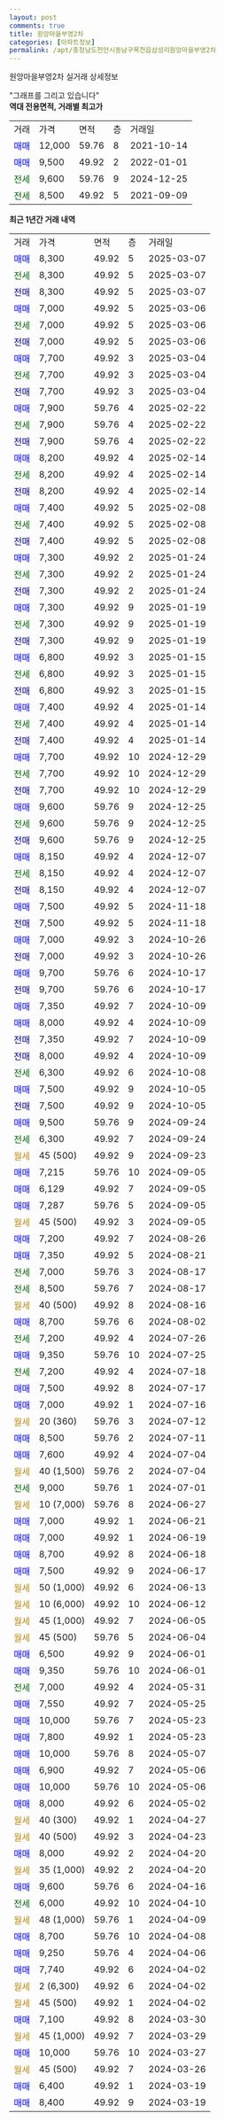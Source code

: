```yaml
---
layout: post
comments: true
title: 원앙마을부영2차
categories: [아파트정보]
permalink: /apt/충청남도천안시동남구목천읍삼성리원앙마을부영2차
---
```


원앙마을부영2차 실거래 상세정보

<script type="text/javascript">
  google.charts.load('current', {'packages':['line', 'corechart']});
  google.charts.setOnLoadCallback(drawChart);

  function drawChart() {
    var data = new google.visualization.DataTable();
    data.addColumn('date', '거래일');
    data.addColumn('number', "매매");
    data.addColumn('number', "전세");
    data.addColumn('number', "전매");

    data.addRows([[new Date(Date.parse("2025-03-07")), 8300, null, null], [new Date(Date.parse("2025-03-07")), null, 8300, null], [new Date(Date.parse("2025-03-07")), null, null, 8300], [new Date(Date.parse("2025-03-06")), 7000, null, null], [new Date(Date.parse("2025-03-06")), null, 7000, null], [new Date(Date.parse("2025-03-06")), null, null, 7000], [new Date(Date.parse("2025-03-04")), 7700, null, null], [new Date(Date.parse("2025-03-04")), null, 7700, null], [new Date(Date.parse("2025-03-04")), null, null, 7700], [new Date(Date.parse("2025-02-22")), 7900, null, null], [new Date(Date.parse("2025-02-22")), null, 7900, null], [new Date(Date.parse("2025-02-22")), null, null, 7900], [new Date(Date.parse("2025-02-14")), 8200, null, null], [new Date(Date.parse("2025-02-14")), null, 8200, null], [new Date(Date.parse("2025-02-14")), null, null, 8200], [new Date(Date.parse("2025-02-08")), 7400, null, null], [new Date(Date.parse("2025-02-08")), null, 7400, null], [new Date(Date.parse("2025-02-08")), null, null, 7400], [new Date(Date.parse("2025-01-24")), 7300, null, null], [new Date(Date.parse("2025-01-24")), null, 7300, null], [new Date(Date.parse("2025-01-24")), null, null, 7300], [new Date(Date.parse("2025-01-19")), 7300, null, null], [new Date(Date.parse("2025-01-19")), null, 7300, null], [new Date(Date.parse("2025-01-19")), null, null, 7300], [new Date(Date.parse("2025-01-15")), 6800, null, null], [new Date(Date.parse("2025-01-15")), null, 6800, null], [new Date(Date.parse("2025-01-15")), null, null, 6800], [new Date(Date.parse("2025-01-14")), 7400, null, null], [new Date(Date.parse("2025-01-14")), null, 7400, null], [new Date(Date.parse("2025-01-14")), null, null, 7400], [new Date(Date.parse("2024-12-29")), 7700, null, null], [new Date(Date.parse("2024-12-29")), null, 7700, null], [new Date(Date.parse("2024-12-29")), null, null, 7700], [new Date(Date.parse("2024-12-25")), 9600, null, null], [new Date(Date.parse("2024-12-25")), null, 9600, null], [new Date(Date.parse("2024-12-25")), null, null, 9600], [new Date(Date.parse("2024-12-07")), 8150, null, null], [new Date(Date.parse("2024-12-07")), null, 8150, null], [new Date(Date.parse("2024-12-07")), null, null, 8150], [new Date(Date.parse("2024-11-18")), 7500, null, null], [new Date(Date.parse("2024-11-18")), null, null, 7500], [new Date(Date.parse("2024-10-26")), 7000, null, null], [new Date(Date.parse("2024-10-26")), null, null, 7000], [new Date(Date.parse("2024-10-17")), 9700, null, null], [new Date(Date.parse("2024-10-17")), null, null, 9700], [new Date(Date.parse("2024-10-09")), 7350, null, null], [new Date(Date.parse("2024-10-09")), 8000, null, null], [new Date(Date.parse("2024-10-09")), null, null, 7350], [new Date(Date.parse("2024-10-09")), null, null, 8000], [new Date(Date.parse("2024-10-08")), null, 6300, null], [new Date(Date.parse("2024-10-05")), 7500, null, null], [new Date(Date.parse("2024-10-05")), null, null, 7500], [new Date(Date.parse("2024-09-24")), 9500, null, null], [new Date(Date.parse("2024-09-24")), null, 6300, null], [new Date(Date.parse("2024-09-23")), null, null, null], [new Date(Date.parse("2024-09-05")), 7215, null, null], [new Date(Date.parse("2024-09-05")), 6129, null, null], [new Date(Date.parse("2024-09-05")), 7287, null, null], [new Date(Date.parse("2024-09-05")), null, null, null], [new Date(Date.parse("2024-08-26")), 7200, null, null], [new Date(Date.parse("2024-08-21")), 7350, null, null], [new Date(Date.parse("2024-08-17")), null, 7000, null], [new Date(Date.parse("2024-08-17")), null, 8500, null], [new Date(Date.parse("2024-08-16")), null, null, null], [new Date(Date.parse("2024-08-02")), 8700, null, null], [new Date(Date.parse("2024-07-26")), null, 7200, null], [new Date(Date.parse("2024-07-25")), 9350, null, null], [new Date(Date.parse("2024-07-18")), null, 7200, null], [new Date(Date.parse("2024-07-17")), 7500, null, null], [new Date(Date.parse("2024-07-16")), 7000, null, null], [new Date(Date.parse("2024-07-12")), null, null, null], [new Date(Date.parse("2024-07-11")), 8500, null, null], [new Date(Date.parse("2024-07-04")), 7600, null, null], [new Date(Date.parse("2024-07-04")), null, null, null], [new Date(Date.parse("2024-07-01")), null, 9000, null], [new Date(Date.parse("2024-06-27")), null, null, null], [new Date(Date.parse("2024-06-21")), 7000, null, null], [new Date(Date.parse("2024-06-19")), 7000, null, null], [new Date(Date.parse("2024-06-18")), 8700, null, null], [new Date(Date.parse("2024-06-17")), 7500, null, null], [new Date(Date.parse("2024-06-13")), null, null, null], [new Date(Date.parse("2024-06-12")), null, null, null], [new Date(Date.parse("2024-06-05")), null, null, null], [new Date(Date.parse("2024-06-04")), null, null, null], [new Date(Date.parse("2024-06-01")), 6500, null, null], [new Date(Date.parse("2024-06-01")), 9350, null, null], [new Date(Date.parse("2024-05-31")), null, 7000, null], [new Date(Date.parse("2024-05-25")), 7550, null, null], [new Date(Date.parse("2024-05-23")), 10000, null, null], [new Date(Date.parse("2024-05-23")), 7800, null, null], [new Date(Date.parse("2024-05-07")), 10000, null, null], [new Date(Date.parse("2024-05-06")), 6900, null, null], [new Date(Date.parse("2024-05-06")), 10000, null, null], [new Date(Date.parse("2024-05-02")), 8000, null, null], [new Date(Date.parse("2024-04-27")), null, null, null], [new Date(Date.parse("2024-04-23")), null, null, null], [new Date(Date.parse("2024-04-20")), 8000, null, null], [new Date(Date.parse("2024-04-20")), null, null, null], [new Date(Date.parse("2024-04-16")), 9600, null, null], [new Date(Date.parse("2024-04-10")), null, 6000, null], [new Date(Date.parse("2024-04-09")), null, null, null], [new Date(Date.parse("2024-04-08")), 8700, null, null], [new Date(Date.parse("2024-04-06")), 9250, null, null], [new Date(Date.parse("2024-04-02")), 7740, null, null], [new Date(Date.parse("2024-04-02")), null, null, null], [new Date(Date.parse("2024-04-02")), null, null, null], [new Date(Date.parse("2024-03-30")), 7100, null, null], [new Date(Date.parse("2024-03-29")), null, null, null], [new Date(Date.parse("2024-03-27")), 10000, null, null], [new Date(Date.parse("2024-03-26")), null, null, null], [new Date(Date.parse("2024-03-19")), 6400, null, null], [new Date(Date.parse("2024-03-19")), 8400, null, null]]);

    var options = {
      hAxis: {
        format: 'yyyy/MM/dd'
      },    
      lineWidth: 0,
      pointsVisible: true,    
      title: '최근 1년간 유형별 실거래가 분포',
      legend: { position: 'bottom' }
    };

    var formatter = new google.visualization.NumberFormat({pattern:'###,###'} );
    formatter.format(data, 1);
    formatter.format(data, 2);
    
    setTimeout(function() {
        var chart = new google.visualization.LineChart(document.getElementById('columnchart_material'));
        chart.draw(data, (options));
        document.getElementById('loading').style.display = 'none';
    }, 200);
  }
</script>


<div id="loading" style="z-index:20; display: block; margin-left: 0px">"그래프를 그리고 있습니다"</div>
<div id="columnchart_material" style="width: 95%; margin-left: 0px; display: block"></div>
<!-- contents start -->
<b>역대 전용면적, 거래별 최고가</b>
<table class="sortable">
    <tr>
      <td>거래</td>
      <td>가격</td>
      <td>면적</td>
      <td>층</td>
      <td>거래일</td>
    </tr>
        <tr>
          <td><a style="color: blue">매매</a></td>
          <td>12,000</td>
          <td>59.76</td>
          <td>8</td>
          <td>2021-10-14</td>
        </tr>            <tr>
          <td><a style="color: blue">매매</a></td>
          <td>9,500</td>
          <td>49.92</td>
          <td>2</td>
          <td>2022-01-01</td>
        </tr>        
        <tr>
              <td><a style="color: darkgreen">전세</a></td>
              <td>9,600</td>
              <td>59.76</td>
              <td>9</td>
              <td>2024-12-25</td>
            </tr>            <tr>
              <td><a style="color: darkgreen">전세</a></td>
              <td>8,500</td>
              <td>49.92</td>
              <td>5</td>
              <td>2021-09-09</td>
            </tr>        
    
</table>

<b>최근 1년간 거래 내역</b>

<table class="sortable">
    <tr>
      <td>거래</td>
      <td>가격</td>
      <td>면적</td>
      <td>층</td>
      <td>거래일</td>
    </tr>
    <tr>
      <td><a style="color: blue">매매</a></td>
      <td>8,300</td>
      <td>49.92</td>
      <td>5</td>
      <td>2025-03-07</td>
    </tr>          <tr>
      <td><a style="color: darkgreen">전세</a></td>
      <td>8,300</td>
      <td>49.92</td>
      <td>5</td>
      <td>2025-03-07</td>
    </tr>          <tr>
      <td><a style="color: darkblue">전매</a></td>
      <td>8,300</td>
      <td>49.92</td>
      <td>5</td>
      <td>2025-03-07</td>
    </tr>          <tr>
      <td><a style="color: blue">매매</a></td>
      <td>7,000</td>
      <td>49.92</td>
      <td>5</td>
      <td>2025-03-06</td>
    </tr>          <tr>
      <td><a style="color: darkgreen">전세</a></td>
      <td>7,000</td>
      <td>49.92</td>
      <td>5</td>
      <td>2025-03-06</td>
    </tr>          <tr>
      <td><a style="color: darkblue">전매</a></td>
      <td>7,000</td>
      <td>49.92</td>
      <td>5</td>
      <td>2025-03-06</td>
    </tr>          <tr>
      <td><a style="color: blue">매매</a></td>
      <td>7,700</td>
      <td>49.92</td>
      <td>3</td>
      <td>2025-03-04</td>
    </tr>          <tr>
      <td><a style="color: darkgreen">전세</a></td>
      <td>7,700</td>
      <td>49.92</td>
      <td>3</td>
      <td>2025-03-04</td>
    </tr>          <tr>
      <td><a style="color: darkblue">전매</a></td>
      <td>7,700</td>
      <td>49.92</td>
      <td>3</td>
      <td>2025-03-04</td>
    </tr>          <tr>
      <td><a style="color: blue">매매</a></td>
      <td>7,900</td>
      <td>59.76</td>
      <td>4</td>
      <td>2025-02-22</td>
    </tr>          <tr>
      <td><a style="color: darkgreen">전세</a></td>
      <td>7,900</td>
      <td>59.76</td>
      <td>4</td>
      <td>2025-02-22</td>
    </tr>          <tr>
      <td><a style="color: darkblue">전매</a></td>
      <td>7,900</td>
      <td>59.76</td>
      <td>4</td>
      <td>2025-02-22</td>
    </tr>          <tr>
      <td><a style="color: blue">매매</a></td>
      <td>8,200</td>
      <td>49.92</td>
      <td>4</td>
      <td>2025-02-14</td>
    </tr>          <tr>
      <td><a style="color: darkgreen">전세</a></td>
      <td>8,200</td>
      <td>49.92</td>
      <td>4</td>
      <td>2025-02-14</td>
    </tr>          <tr>
      <td><a style="color: darkblue">전매</a></td>
      <td>8,200</td>
      <td>49.92</td>
      <td>4</td>
      <td>2025-02-14</td>
    </tr>          <tr>
      <td><a style="color: blue">매매</a></td>
      <td>7,400</td>
      <td>49.92</td>
      <td>5</td>
      <td>2025-02-08</td>
    </tr>          <tr>
      <td><a style="color: darkgreen">전세</a></td>
      <td>7,400</td>
      <td>49.92</td>
      <td>5</td>
      <td>2025-02-08</td>
    </tr>          <tr>
      <td><a style="color: darkblue">전매</a></td>
      <td>7,400</td>
      <td>49.92</td>
      <td>5</td>
      <td>2025-02-08</td>
    </tr>          <tr>
      <td><a style="color: blue">매매</a></td>
      <td>7,300</td>
      <td>49.92</td>
      <td>2</td>
      <td>2025-01-24</td>
    </tr>          <tr>
      <td><a style="color: darkgreen">전세</a></td>
      <td>7,300</td>
      <td>49.92</td>
      <td>2</td>
      <td>2025-01-24</td>
    </tr>          <tr>
      <td><a style="color: darkblue">전매</a></td>
      <td>7,300</td>
      <td>49.92</td>
      <td>2</td>
      <td>2025-01-24</td>
    </tr>          <tr>
      <td><a style="color: blue">매매</a></td>
      <td>7,300</td>
      <td>49.92</td>
      <td>9</td>
      <td>2025-01-19</td>
    </tr>          <tr>
      <td><a style="color: darkgreen">전세</a></td>
      <td>7,300</td>
      <td>49.92</td>
      <td>9</td>
      <td>2025-01-19</td>
    </tr>          <tr>
      <td><a style="color: darkblue">전매</a></td>
      <td>7,300</td>
      <td>49.92</td>
      <td>9</td>
      <td>2025-01-19</td>
    </tr>          <tr>
      <td><a style="color: blue">매매</a></td>
      <td>6,800</td>
      <td>49.92</td>
      <td>3</td>
      <td>2025-01-15</td>
    </tr>          <tr>
      <td><a style="color: darkgreen">전세</a></td>
      <td>6,800</td>
      <td>49.92</td>
      <td>3</td>
      <td>2025-01-15</td>
    </tr>          <tr>
      <td><a style="color: darkblue">전매</a></td>
      <td>6,800</td>
      <td>49.92</td>
      <td>3</td>
      <td>2025-01-15</td>
    </tr>          <tr>
      <td><a style="color: blue">매매</a></td>
      <td>7,400</td>
      <td>49.92</td>
      <td>4</td>
      <td>2025-01-14</td>
    </tr>          <tr>
      <td><a style="color: darkgreen">전세</a></td>
      <td>7,400</td>
      <td>49.92</td>
      <td>4</td>
      <td>2025-01-14</td>
    </tr>          <tr>
      <td><a style="color: darkblue">전매</a></td>
      <td>7,400</td>
      <td>49.92</td>
      <td>4</td>
      <td>2025-01-14</td>
    </tr>          <tr>
      <td><a style="color: blue">매매</a></td>
      <td>7,700</td>
      <td>49.92</td>
      <td>10</td>
      <td>2024-12-29</td>
    </tr>          <tr>
      <td><a style="color: darkgreen">전세</a></td>
      <td>7,700</td>
      <td>49.92</td>
      <td>10</td>
      <td>2024-12-29</td>
    </tr>          <tr>
      <td><a style="color: darkblue">전매</a></td>
      <td>7,700</td>
      <td>49.92</td>
      <td>10</td>
      <td>2024-12-29</td>
    </tr>          <tr>
      <td><a style="color: blue">매매</a></td>
      <td>9,600</td>
      <td>59.76</td>
      <td>9</td>
      <td>2024-12-25</td>
    </tr>          <tr>
      <td><a style="color: darkgreen">전세</a></td>
      <td>9,600</td>
      <td>59.76</td>
      <td>9</td>
      <td>2024-12-25</td>
    </tr>          <tr>
      <td><a style="color: darkblue">전매</a></td>
      <td>9,600</td>
      <td>59.76</td>
      <td>9</td>
      <td>2024-12-25</td>
    </tr>          <tr>
      <td><a style="color: blue">매매</a></td>
      <td>8,150</td>
      <td>49.92</td>
      <td>4</td>
      <td>2024-12-07</td>
    </tr>          <tr>
      <td><a style="color: darkgreen">전세</a></td>
      <td>8,150</td>
      <td>49.92</td>
      <td>4</td>
      <td>2024-12-07</td>
    </tr>          <tr>
      <td><a style="color: darkblue">전매</a></td>
      <td>8,150</td>
      <td>49.92</td>
      <td>4</td>
      <td>2024-12-07</td>
    </tr>          <tr>
      <td><a style="color: blue">매매</a></td>
      <td>7,500</td>
      <td>49.92</td>
      <td>5</td>
      <td>2024-11-18</td>
    </tr>          <tr>
      <td><a style="color: darkblue">전매</a></td>
      <td>7,500</td>
      <td>49.92</td>
      <td>5</td>
      <td>2024-11-18</td>
    </tr>          <tr>
      <td><a style="color: blue">매매</a></td>
      <td>7,000</td>
      <td>49.92</td>
      <td>3</td>
      <td>2024-10-26</td>
    </tr>          <tr>
      <td><a style="color: darkblue">전매</a></td>
      <td>7,000</td>
      <td>49.92</td>
      <td>3</td>
      <td>2024-10-26</td>
    </tr>          <tr>
      <td><a style="color: blue">매매</a></td>
      <td>9,700</td>
      <td>59.76</td>
      <td>6</td>
      <td>2024-10-17</td>
    </tr>          <tr>
      <td><a style="color: darkblue">전매</a></td>
      <td>9,700</td>
      <td>59.76</td>
      <td>6</td>
      <td>2024-10-17</td>
    </tr>          <tr>
      <td><a style="color: blue">매매</a></td>
      <td>7,350</td>
      <td>49.92</td>
      <td>7</td>
      <td>2024-10-09</td>
    </tr>          <tr>
      <td><a style="color: blue">매매</a></td>
      <td>8,000</td>
      <td>49.92</td>
      <td>4</td>
      <td>2024-10-09</td>
    </tr>          <tr>
      <td><a style="color: darkblue">전매</a></td>
      <td>7,350</td>
      <td>49.92</td>
      <td>7</td>
      <td>2024-10-09</td>
    </tr>          <tr>
      <td><a style="color: darkblue">전매</a></td>
      <td>8,000</td>
      <td>49.92</td>
      <td>4</td>
      <td>2024-10-09</td>
    </tr>          <tr>
      <td><a style="color: darkgreen">전세</a></td>
      <td>6,300</td>
      <td>49.92</td>
      <td>6</td>
      <td>2024-10-08</td>
    </tr>          <tr>
      <td><a style="color: blue">매매</a></td>
      <td>7,500</td>
      <td>49.92</td>
      <td>9</td>
      <td>2024-10-05</td>
    </tr>          <tr>
      <td><a style="color: darkblue">전매</a></td>
      <td>7,500</td>
      <td>49.92</td>
      <td>9</td>
      <td>2024-10-05</td>
    </tr>          <tr>
      <td><a style="color: blue">매매</a></td>
      <td>9,500</td>
      <td>59.76</td>
      <td>9</td>
      <td>2024-09-24</td>
    </tr>          <tr>
      <td><a style="color: darkgreen">전세</a></td>
      <td>6,300</td>
      <td>49.92</td>
      <td>7</td>
      <td>2024-09-24</td>
    </tr>          <tr>
      <td><a style="color: darkgoldenrod">월세</a></td>
      <td>45 (500)</td>
      <td>49.92</td>
      <td>9</td>
      <td>2024-09-23</td>
    </tr>          <tr>
      <td><a style="color: blue">매매</a></td>
      <td>7,215</td>
      <td>59.76</td>
      <td>10</td>
      <td>2024-09-05</td>
    </tr>          <tr>
      <td><a style="color: blue">매매</a></td>
      <td>6,129</td>
      <td>49.92</td>
      <td>7</td>
      <td>2024-09-05</td>
    </tr>          <tr>
      <td><a style="color: blue">매매</a></td>
      <td>7,287</td>
      <td>59.76</td>
      <td>5</td>
      <td>2024-09-05</td>
    </tr>          <tr>
      <td><a style="color: darkgoldenrod">월세</a></td>
      <td>45 (500)</td>
      <td>49.92</td>
      <td>3</td>
      <td>2024-09-05</td>
    </tr>          <tr>
      <td><a style="color: blue">매매</a></td>
      <td>7,200</td>
      <td>49.92</td>
      <td>7</td>
      <td>2024-08-26</td>
    </tr>          <tr>
      <td><a style="color: blue">매매</a></td>
      <td>7,350</td>
      <td>49.92</td>
      <td>5</td>
      <td>2024-08-21</td>
    </tr>          <tr>
      <td><a style="color: darkgreen">전세</a></td>
      <td>7,000</td>
      <td>59.76</td>
      <td>3</td>
      <td>2024-08-17</td>
    </tr>          <tr>
      <td><a style="color: darkgreen">전세</a></td>
      <td>8,500</td>
      <td>59.76</td>
      <td>7</td>
      <td>2024-08-17</td>
    </tr>          <tr>
      <td><a style="color: darkgoldenrod">월세</a></td>
      <td>40 (500)</td>
      <td>49.92</td>
      <td>8</td>
      <td>2024-08-16</td>
    </tr>          <tr>
      <td><a style="color: blue">매매</a></td>
      <td>8,700</td>
      <td>59.76</td>
      <td>6</td>
      <td>2024-08-02</td>
    </tr>          <tr>
      <td><a style="color: darkgreen">전세</a></td>
      <td>7,200</td>
      <td>49.92</td>
      <td>4</td>
      <td>2024-07-26</td>
    </tr>          <tr>
      <td><a style="color: blue">매매</a></td>
      <td>9,350</td>
      <td>59.76</td>
      <td>10</td>
      <td>2024-07-25</td>
    </tr>          <tr>
      <td><a style="color: darkgreen">전세</a></td>
      <td>7,200</td>
      <td>49.92</td>
      <td>4</td>
      <td>2024-07-18</td>
    </tr>          <tr>
      <td><a style="color: blue">매매</a></td>
      <td>7,500</td>
      <td>49.92</td>
      <td>8</td>
      <td>2024-07-17</td>
    </tr>          <tr>
      <td><a style="color: blue">매매</a></td>
      <td>7,000</td>
      <td>49.92</td>
      <td>1</td>
      <td>2024-07-16</td>
    </tr>          <tr>
      <td><a style="color: darkgoldenrod">월세</a></td>
      <td>20 (360)</td>
      <td>59.76</td>
      <td>3</td>
      <td>2024-07-12</td>
    </tr>          <tr>
      <td><a style="color: blue">매매</a></td>
      <td>8,500</td>
      <td>59.76</td>
      <td>2</td>
      <td>2024-07-11</td>
    </tr>          <tr>
      <td><a style="color: blue">매매</a></td>
      <td>7,600</td>
      <td>49.92</td>
      <td>4</td>
      <td>2024-07-04</td>
    </tr>          <tr>
      <td><a style="color: darkgoldenrod">월세</a></td>
      <td>40 (1,500)</td>
      <td>59.76</td>
      <td>2</td>
      <td>2024-07-04</td>
    </tr>          <tr>
      <td><a style="color: darkgreen">전세</a></td>
      <td>9,000</td>
      <td>59.76</td>
      <td>1</td>
      <td>2024-07-01</td>
    </tr>          <tr>
      <td><a style="color: darkgoldenrod">월세</a></td>
      <td>10 (7,000)</td>
      <td>59.76</td>
      <td>8</td>
      <td>2024-06-27</td>
    </tr>          <tr>
      <td><a style="color: blue">매매</a></td>
      <td>7,000</td>
      <td>49.92</td>
      <td>1</td>
      <td>2024-06-21</td>
    </tr>          <tr>
      <td><a style="color: blue">매매</a></td>
      <td>7,000</td>
      <td>49.92</td>
      <td>1</td>
      <td>2024-06-19</td>
    </tr>          <tr>
      <td><a style="color: blue">매매</a></td>
      <td>8,700</td>
      <td>49.92</td>
      <td>8</td>
      <td>2024-06-18</td>
    </tr>          <tr>
      <td><a style="color: blue">매매</a></td>
      <td>7,500</td>
      <td>49.92</td>
      <td>9</td>
      <td>2024-06-17</td>
    </tr>          <tr>
      <td><a style="color: darkgoldenrod">월세</a></td>
      <td>50 (1,000)</td>
      <td>49.92</td>
      <td>6</td>
      <td>2024-06-13</td>
    </tr>          <tr>
      <td><a style="color: darkgoldenrod">월세</a></td>
      <td>10 (6,000)</td>
      <td>49.92</td>
      <td>10</td>
      <td>2024-06-12</td>
    </tr>          <tr>
      <td><a style="color: darkgoldenrod">월세</a></td>
      <td>45 (1,000)</td>
      <td>49.92</td>
      <td>7</td>
      <td>2024-06-05</td>
    </tr>          <tr>
      <td><a style="color: darkgoldenrod">월세</a></td>
      <td>45 (500)</td>
      <td>59.76</td>
      <td>5</td>
      <td>2024-06-04</td>
    </tr>          <tr>
      <td><a style="color: blue">매매</a></td>
      <td>6,500</td>
      <td>49.92</td>
      <td>9</td>
      <td>2024-06-01</td>
    </tr>          <tr>
      <td><a style="color: blue">매매</a></td>
      <td>9,350</td>
      <td>59.76</td>
      <td>10</td>
      <td>2024-06-01</td>
    </tr>          <tr>
      <td><a style="color: darkgreen">전세</a></td>
      <td>7,000</td>
      <td>49.92</td>
      <td>4</td>
      <td>2024-05-31</td>
    </tr>          <tr>
      <td><a style="color: blue">매매</a></td>
      <td>7,550</td>
      <td>49.92</td>
      <td>7</td>
      <td>2024-05-25</td>
    </tr>          <tr>
      <td><a style="color: blue">매매</a></td>
      <td>10,000</td>
      <td>59.76</td>
      <td>7</td>
      <td>2024-05-23</td>
    </tr>          <tr>
      <td><a style="color: blue">매매</a></td>
      <td>7,800</td>
      <td>49.92</td>
      <td>1</td>
      <td>2024-05-23</td>
    </tr>          <tr>
      <td><a style="color: blue">매매</a></td>
      <td>10,000</td>
      <td>59.76</td>
      <td>8</td>
      <td>2024-05-07</td>
    </tr>          <tr>
      <td><a style="color: blue">매매</a></td>
      <td>6,900</td>
      <td>49.92</td>
      <td>7</td>
      <td>2024-05-06</td>
    </tr>          <tr>
      <td><a style="color: blue">매매</a></td>
      <td>10,000</td>
      <td>59.76</td>
      <td>10</td>
      <td>2024-05-06</td>
    </tr>          <tr>
      <td><a style="color: blue">매매</a></td>
      <td>8,000</td>
      <td>49.92</td>
      <td>6</td>
      <td>2024-05-02</td>
    </tr>          <tr>
      <td><a style="color: darkgoldenrod">월세</a></td>
      <td>40 (300)</td>
      <td>49.92</td>
      <td>1</td>
      <td>2024-04-27</td>
    </tr>          <tr>
      <td><a style="color: darkgoldenrod">월세</a></td>
      <td>40 (500)</td>
      <td>49.92</td>
      <td>3</td>
      <td>2024-04-23</td>
    </tr>          <tr>
      <td><a style="color: blue">매매</a></td>
      <td>8,000</td>
      <td>49.92</td>
      <td>2</td>
      <td>2024-04-20</td>
    </tr>          <tr>
      <td><a style="color: darkgoldenrod">월세</a></td>
      <td>35 (1,000)</td>
      <td>49.92</td>
      <td>2</td>
      <td>2024-04-20</td>
    </tr>          <tr>
      <td><a style="color: blue">매매</a></td>
      <td>9,600</td>
      <td>59.76</td>
      <td>6</td>
      <td>2024-04-16</td>
    </tr>          <tr>
      <td><a style="color: darkgreen">전세</a></td>
      <td>6,000</td>
      <td>49.92</td>
      <td>10</td>
      <td>2024-04-10</td>
    </tr>          <tr>
      <td><a style="color: darkgoldenrod">월세</a></td>
      <td>48 (1,000)</td>
      <td>59.76</td>
      <td>1</td>
      <td>2024-04-09</td>
    </tr>          <tr>
      <td><a style="color: blue">매매</a></td>
      <td>8,700</td>
      <td>59.76</td>
      <td>10</td>
      <td>2024-04-08</td>
    </tr>          <tr>
      <td><a style="color: blue">매매</a></td>
      <td>9,250</td>
      <td>59.76</td>
      <td>4</td>
      <td>2024-04-06</td>
    </tr>          <tr>
      <td><a style="color: blue">매매</a></td>
      <td>7,740</td>
      <td>49.92</td>
      <td>6</td>
      <td>2024-04-02</td>
    </tr>          <tr>
      <td><a style="color: darkgoldenrod">월세</a></td>
      <td>2 (6,300)</td>
      <td>49.92</td>
      <td>6</td>
      <td>2024-04-02</td>
    </tr>          <tr>
      <td><a style="color: darkgoldenrod">월세</a></td>
      <td>45 (500)</td>
      <td>49.92</td>
      <td>1</td>
      <td>2024-04-02</td>
    </tr>          <tr>
      <td><a style="color: blue">매매</a></td>
      <td>7,100</td>
      <td>49.92</td>
      <td>8</td>
      <td>2024-03-30</td>
    </tr>          <tr>
      <td><a style="color: darkgoldenrod">월세</a></td>
      <td>45 (1,000)</td>
      <td>49.92</td>
      <td>7</td>
      <td>2024-03-29</td>
    </tr>          <tr>
      <td><a style="color: blue">매매</a></td>
      <td>10,000</td>
      <td>59.76</td>
      <td>10</td>
      <td>2024-03-27</td>
    </tr>          <tr>
      <td><a style="color: darkgoldenrod">월세</a></td>
      <td>45 (500)</td>
      <td>49.92</td>
      <td>7</td>
      <td>2024-03-26</td>
    </tr>          <tr>
      <td><a style="color: blue">매매</a></td>
      <td>6,400</td>
      <td>49.92</td>
      <td>1</td>
      <td>2024-03-19</td>
    </tr>          <tr>
      <td><a style="color: blue">매매</a></td>
      <td>8,400</td>
      <td>49.92</td>
      <td>9</td>
      <td>2024-03-19</td>
    </tr>      </table>
<!-- contents end -->    

